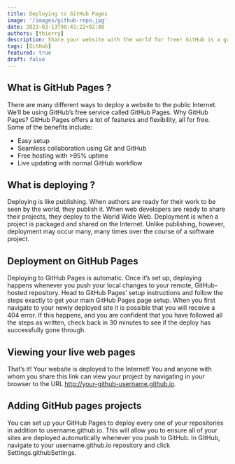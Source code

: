 ```yaml
---
title: Deploying to GitHub Pages
image: '/images/github-repo.jpg'
date: 2023-03-13T08:43:22+02:00
authors: [thierry]
description: Share your website with the world for free! GitHub is a great tool to store projects and to collaborate with others, but its usefulness does not stop there. We’ll use a service called GitHub Pages to share our web page creations on the World Wide Web.
tags: [GitHub]
featured: true
draft: false
---
```


## What is GitHub Pages ?

There are many different ways to deploy a website to the public Internet. We’ll be using GitHub’s free service called GitHub Pages. Why GitHub Pages? GitHub Pages offers a lot of features and flexibility, all for free. Some of the benefits include:

- Easy setup
- Seamless collaboration using Git and GitHub
- Free hosting with >95% uptime
- Live updating with normal GitHub workflow

## What is deploying ?

Deploying is like publishing. When authors are ready for their work to be seen by the world, they publish it. When web developers are ready to share their projects, they deploy to the World Wide Web. Deployment is when a project is packaged and shared on the Internet. Unlike publishing, however, deployment may occur many, many times over the course of a software project.

## Deployment on GitHub Pages

Deploying to GitHub Pages is automatic. Once it’s set up, deploying happens whenever you push your local changes to your remote, GitHub-hosted repository. Head to GitHub Pages’ setup instructions and follow the steps exactly to get your main GitHub Pages page setup. When you first navigate to your newly deployed site it is possible that you will receive a 404 error. If this happens, and you are confident that you have followed all the steps as written, check back in 30 minutes to see if the deploy has successfully gone through.

## Viewing your live web pages

That’s it! Your website is deployed to the Internet! You and anyone with whom you share this link can view your project by navigating in your browser to the URL http://your-github-username.github.io.

## Adding GitHub pages projects

You can set up your GitHub Pages to deploy every one of your repositories in addition to username.github.io. This will allow you to ensure all of your sites are deployed automatically whenever you push to GitHub. In GitHub, navigate to your username.github.io repository and click Settings.githubSettings.

